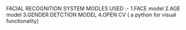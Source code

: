 FACIAL RECOGNITION SYSTEM
MODLES USED :-
1.FACE model
2.AGE model
3.GENDER DETCTION MODEL
4.OPEN CV ( a python for visual functionality)
